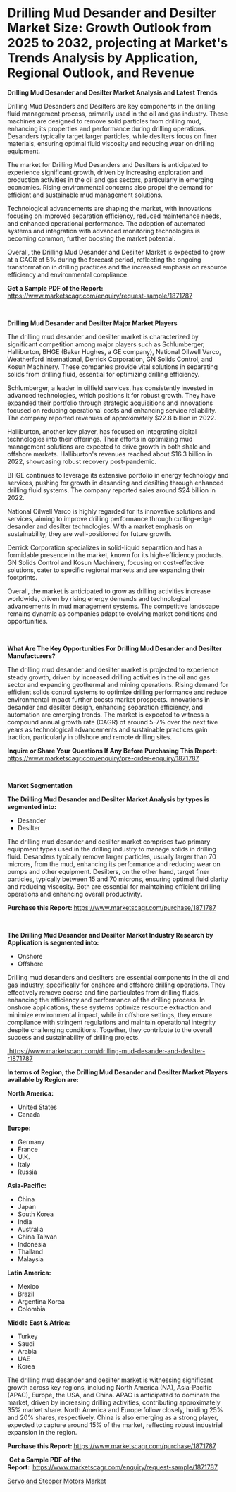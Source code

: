 <p><h1>Drilling Mud Desander and Desilter Market Size: Growth Outlook from 2025 to 2032, projecting at Market's Trends Analysis by Application, Regional Outlook, and Revenue</h1></p><p><strong>Drilling Mud Desander and Desilter Market Analysis and Latest Trends</strong></p>
<p><p>Drilling Mud Desanders and Desilters are key components in the drilling fluid management process, primarily used in the oil and gas industry. These machines are designed to remove solid particles from drilling mud, enhancing its properties and performance during drilling operations. Desanders typically target larger particles, while desilters focus on finer materials, ensuring optimal fluid viscosity and reducing wear on drilling equipment.</p><p>The market for Drilling Mud Desanders and Desilters is anticipated to experience significant growth, driven by increasing exploration and production activities in the oil and gas sectors, particularly in emerging economies. Rising environmental concerns also propel the demand for efficient and sustainable mud management solutions. </p><p>Technological advancements are shaping the market, with innovations focusing on improved separation efficiency, reduced maintenance needs, and enhanced operational performance. The adoption of automated systems and integration with advanced monitoring technologies is becoming common, further boosting the market potential. </p><p>Overall, the Drilling Mud Desander and Desilter Market is expected to grow at a CAGR of 5% during the forecast period, reflecting the ongoing transformation in drilling practices and the increased emphasis on resource efficiency and environmental compliance.</p></p>
<p><strong>Get a Sample PDF of the Report:&nbsp;</strong> <a href="https://www.marketscagr.com/enquiry/request-sample/1871787?utm_campaign=2014&utm_medium=2&utm_source=Github&utm_content=ia&utm_term=16022025&utm_id=drilling-mud-desander-and-desilter">https://www.marketscagr.com/enquiry/request-sample/1871787</a></p>
<p>&nbsp;</p>
<p><strong>Drilling Mud Desander and Desilter Major Market Players</strong></p>
<p><p>The drilling mud desander and desilter market is characterized by significant competition among major players such as Schlumberger, Halliburton, BHGE (Baker Hughes, a GE company), National Oilwell Varco, Weatherford International, Derrick Corporation, GN Solids Control, and Kosun Machinery. These companies provide vital solutions in separating solids from drilling fluid, essential for optimizing drilling efficiency.</p><p>Schlumberger, a leader in oilfield services, has consistently invested in advanced technologies, which positions it for robust growth. They have expanded their portfolio through strategic acquisitions and innovations focused on reducing operational costs and enhancing service reliability. The company reported revenues of approximately $22.8 billion in 2022.</p><p>Halliburton, another key player, has focused on integrating digital technologies into their offerings. Their efforts in optimizing mud management solutions are expected to drive growth in both shale and offshore markets. Halliburton's revenues reached about $16.3 billion in 2022, showcasing robust recovery post-pandemic.</p><p>BHGE continues to leverage its extensive portfolio in energy technology and services, pushing for growth in desanding and desilting through enhanced drilling fluid systems. The company reported sales around $24 billion in 2022.</p><p>National Oilwell Varco is highly regarded for its innovative solutions and services, aiming to improve drilling performance through cutting-edge desander and desilter technologies. With a market emphasis on sustainability, they are well-positioned for future growth.</p><p>Derrick Corporation specializes in solid-liquid separation and has a formidable presence in the market, known for its high-efficiency products. GN Solids Control and Kosun Machinery, focusing on cost-effective solutions, cater to specific regional markets and are expanding their footprints.</p><p>Overall, the market is anticipated to grow as drilling activities increase worldwide, driven by rising energy demands and technological advancements in mud management systems. The competitive landscape remains dynamic as companies adapt to evolving market conditions and opportunities.</p></p>
<p>&nbsp;</p>
<p><strong>What Are The Key Opportunities For Drilling Mud Desander and Desilter Manufacturers?</strong></p>
<p><p>The drilling mud desander and desilter market is projected to experience steady growth, driven by increased drilling activities in the oil and gas sector and expanding geothermal and mining operations. Rising demand for efficient solids control systems to optimize drilling performance and reduce environmental impact further boosts market prospects. Innovations in desander and desilter design, enhancing separation efficiency, and automation are emerging trends. The market is expected to witness a compound annual growth rate (CAGR) of around 5-7% over the next five years as technological advancements and sustainable practices gain traction, particularly in offshore and remote drilling sites.</p></p>
<p><strong>Inquire or Share Your Questions If Any Before Purchasing This Report:</strong> <a href="https://www.marketscagr.com/enquiry/pre-order-enquiry/1871787?utm_campaign=2014&utm_medium=2&utm_source=Github&utm_content=ia&utm_term=16022025&utm_id=drilling-mud-desander-and-desilter">https://www.marketscagr.com/enquiry/pre-order-enquiry/1871787</a></p>
<p>&nbsp;</p>
<p><strong>Market Segmentation</strong></p>
<p><strong>The Drilling Mud Desander and Desilter Market Analysis by types is segmented into:</strong></p>
<p><ul><li>Desander</li><li>Desilter</li></ul></p>
<p><p>The drilling mud desander and desilter market comprises two primary equipment types used in the drilling industry to manage solids in drilling fluid. Desanders typically remove larger particles, usually larger than 70 microns, from the mud, enhancing its performance and reducing wear on pumps and other equipment. Desilters, on the other hand, target finer particles, typically between 15 and 70 microns, ensuring optimal fluid clarity and reducing viscosity. Both are essential for maintaining efficient drilling operations and enhancing overall productivity.</p></p>
<p><strong>Purchase this Report:&nbsp;</strong><a href="https://www.marketscagr.com/purchase/1871787?utm_campaign=2014&utm_medium=2&utm_source=Github&utm_content=ia&utm_term=16022025&utm_id=drilling-mud-desander-and-desilter">https://www.marketscagr.com/purchase/1871787</a></p>
<p>&nbsp;</p>
<p><strong>The Drilling Mud Desander and Desilter Market Industry Research by Application is segmented into:</strong></p>
<p><ul><li>Onshore</li><li>Offshore</li></ul></p>
<p><p>Drilling mud desanders and desilters are essential components in the oil and gas industry, specifically for onshore and offshore drilling operations. They effectively remove coarse and fine particulates from drilling fluids, enhancing the efficiency and performance of the drilling process. In onshore applications, these systems optimize resource extraction and minimize environmental impact, while in offshore settings, they ensure compliance with stringent regulations and maintain operational integrity despite challenging conditions. Together, they contribute to the overall success and sustainability of drilling projects.</p></p>
<p><a href="https://www.marketscagr.com/drilling-mud-desander-and-desilter-r1871787?utm_campaign=2014&utm_medium=2&utm_source=Github&utm_content=ia&utm_term=16022025&utm_id=drilling-mud-desander-and-desilter">&nbsp;https://www.marketscagr.com/drilling-mud-desander-and-desilter-r1871787</a></p>
<p><strong>In terms of Region, the Drilling Mud Desander and Desilter Market Players available by Region are:</strong></p>
<p>
    <p> <strong> North America: </strong>
        <ul>
            <li>United States</li>
            <li>Canada</li>
        </ul>
        </p> 
    <p> <strong> Europe: </strong>
        <ul>
            <li>Germany</li>
            <li>France</li>
            <li>U.K.</li>
            <li>Italy</li>
            <li>Russia</li>
        </ul>
        </p> 
    <p> <strong> Asia-Pacific: </strong>
        <ul>
            <li>China</li>
            <li>Japan</li>
            <li>South Korea</li>
            <li>India</li>
            <li>Australia</li>
            <li>China Taiwan</li>
            <li>Indonesia</li>
            <li>Thailand</li>
            <li>Malaysia</li>
        </ul>
        </p> 
    <p> <strong> Latin America: </strong>
        <ul>
            <li>Mexico</li>
            <li>Brazil</li>
            <li>Argentina Korea</li>
            <li>Colombia</li>
        </ul>
        </p> 
    <p> <strong> Middle East & Africa: </strong>
        <ul>
            <li>Turkey</li>
            <li>Saudi</li>
            <li>Arabia</li>
            <li>UAE</li>
            <li>Korea</li>
        </ul>
    </p>
    </p>
<p><p>The drilling mud desander and desilter market is witnessing significant growth across key regions, including North America (NA), Asia-Pacific (APAC), Europe, the USA, and China. APAC is anticipated to dominate the market, driven by increasing drilling activities, contributing approximately 35% market share. North America and Europe follow closely, holding 25% and 20% shares, respectively. China is also emerging as a strong player, expected to capture around 15% of the market, reflecting robust industrial expansion in the region.</p></p>
<p><strong>Purchase this Report: </strong><a href="https://www.marketscagr.com/purchase/1871787?utm_campaign=2014&utm_medium=2&utm_source=Github&utm_content=ia&utm_term=16022025&utm_id=drilling-mud-desander-and-desilter">https://www.marketscagr.com/purchase/1871787</a></p>
<p>&nbsp;<strong>Get a Sample PDF of the Report:&nbsp;&nbsp;</strong><a href="https://www.marketscagr.com/enquiry/request-sample/1871787?utm_campaign=2014&utm_medium=2&utm_source=Github&utm_content=ia&utm_term=16022025&utm_id=drilling-mud-desander-and-desilter">https://www.marketscagr.com/enquiry/request-sample/1871787</a></p>
<p><strong></strong></p>
<p><p><a href="https://github.com/JosephineMcguire65/Market-Research-Report-List-1/blob/main/servo-and-stepper-motors-market.md?utm_campaign=2014&utm_medium=2&utm_source=Github&utm_content=ia&utm_term=16022025&utm_id=drilling-mud-desander-and-desilter">Servo and Stepper Motors Market</a></p></p>
